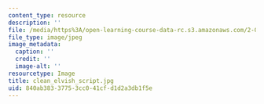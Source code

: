 ```yaml
---
content_type: resource
description: ''
file: /media/https%3A/open-learning-course-data-rc.s3.amazonaws.com/2-007-design-and-manufacturing-i-spring-2009/840ab38337753cc041cfd1d2a3db1f5e_clean_elvish_script.jpg
file_type: image/jpeg
image_metadata:
  caption: ''
  credit: ''
  image-alt: ''
resourcetype: Image
title: clean_elvish_script.jpg
uid: 840ab383-3775-3cc0-41cf-d1d2a3db1f5e
---
```

